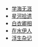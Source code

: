 <!-- _sidebar.md -->
<!-- 网页左边的侧边栏 -->
- [学海无涯](/学海无涯/index.md)
- [星河拾遗]()
- [白衣卿相](/白衣卿相/index.md)
- [在水伊人]()
- [浮生杂记](/浮生杂记/index.md)